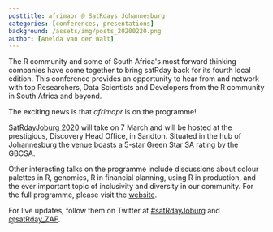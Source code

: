 ```yaml
---
posttitle: afrimapr @ SatRdays Johannesburg
categories: [conferences, presentations]
background: /assets/img/posts_20200220.png
author: [Anelda van der Walt]
---
```


The R community and some of South Africa's most forward thinking companies have come together to bring satRday 
back for its fourth local edition. This conference provides an opportunity to hear from and network with top 
Researchers, Data Scientists and Developers from the R community in South Africa and beyond. 

The exciting news is that _afrimapr_ is on the programme!

[SatRdayJoburg 2020][satrday-jhb] will take on 7 March and will be hosted at the prestigious, 
Discovery Head Office, in Sandton. Situated in the hub of Johannesburg the venue boasts a 5-star Green Star SA rating by the GBCSA.  

Other interesting talks on the programme include discussions about colour palettes in R, genomics, 
R in financial planning, using R in production, and the ever important topic of inclusivity and diversity in our community. 
For the full programme, please visit the [website][website-programme].

For live updates, follow them on Twitter at [#satRdayJoburg][satRdayJoburg] and [@satRday_ZAF][satRday_ZAF].

[satrday-jhb]: https://joburg2020.satrdays.org/
[website-programme]: https://joburg2020.satrdays.org/#programme
[satRdayJoburg]: https://twitter.com/hashtag/satRdayJoburg?src=hashtag_click
[satRday_ZAF]: https://twitter.com/satRday_ZAF
